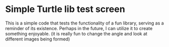 # Simple Turtle lib test screen

This is a simple code that tests the functionality of a fun library, serving as a reminder of its existence. Perhaps in the future, I can utilize it to create something enjoyable. (it is really fun to change the angle and look at different images being formed)